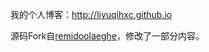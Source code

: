 我的个人博客：http://liyuqihxc.github.io

源码Fork自[remidoolaeghe](https://github.com/remidoolaeghe/remidoolaeghe.github.io)，修改了一部分内容。